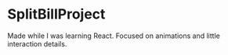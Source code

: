 # SplitBillProject
Made while I was learning React. Focused on animations and little interaction details. 
